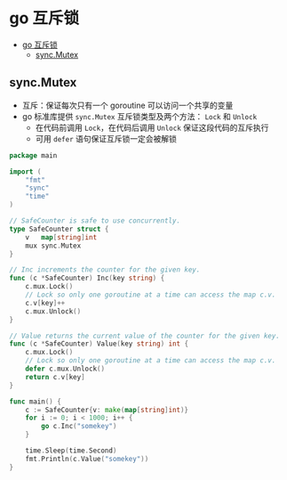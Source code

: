 # go 互斥锁

- [go 互斥锁](#go-%e4%ba%92%e6%96%a5%e9%94%81)
  - [sync.Mutex](#syncmutex)

## sync.Mutex

- 互斥：保证每次只有一个 goroutine 可以访问一个共享的变量
- go 标准库提供 `sync.Mutex` 互斥锁类型及两个方法： `Lock` 和 `Unlock`
  - 在代码前调用 `Lock`，在代码后调用 `Unlock` 保证这段代码的互斥执行
  - 可用 `defer` 语句保证互斥锁一定会被解锁

```go
package main

import (
    "fmt"
    "sync"
    "time"
)

// SafeCounter is safe to use concurrently.
type SafeCounter struct {
    v   map[string]int
    mux sync.Mutex
}

// Inc increments the counter for the given key.
func (c *SafeCounter) Inc(key string) {
    c.mux.Lock()
    // Lock so only one goroutine at a time can access the map c.v.
    c.v[key]++
    c.mux.Unlock()
}

// Value returns the current value of the counter for the given key.
func (c *SafeCounter) Value(key string) int {
    c.mux.Lock()
    // Lock so only one goroutine at a time can access the map c.v.
    defer c.mux.Unlock()
    return c.v[key]
}

func main() {
    c := SafeCounter{v: make(map[string]int)}
    for i := 0; i < 1000; i++ {
        go c.Inc("somekey")
    }

    time.Sleep(time.Second)
    fmt.Println(c.Value("somekey"))
}
```
